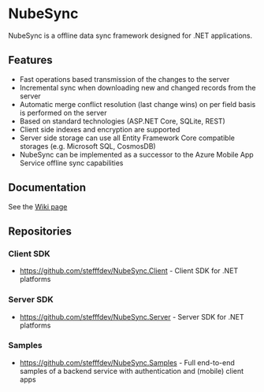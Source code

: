 # NubeSync
NubeSync is a offline data sync framework designed for .NET applications.

## Features
* Fast operations based transmission of the changes to the server
* Incremental sync when downloading new and changed records from the server
* Automatic merge conflict resolution (last change wins) on per field basis is performed on the server
* Based on standard technologies (ASP.NET Core, SQLite, REST)
* Client side indexes and encryption are supported 
* Server side storage can use all Entity Framework Core compatible storages (e.g. Microsoft SQL, CosmosDB)
* NubeSync can be implemented as a successor to the Azure Mobile App Service offline sync capabilities

## Documentation
See the [Wiki page](https://github.com/stefffdev/NubeSync/wiki)

## Repositories
### Client SDK
* https://github.com/stefffdev/NubeSync.Client - Client SDK for .NET platforms

### Server SDK
* https://github.com/stefffdev/NubeSync.Server - Server SDK for .NET platforms

### Samples
* https://github.com/stefffdev/NubeSync.Samples - Full end-to-end samples of a backend service with authentication and (mobile) client apps
